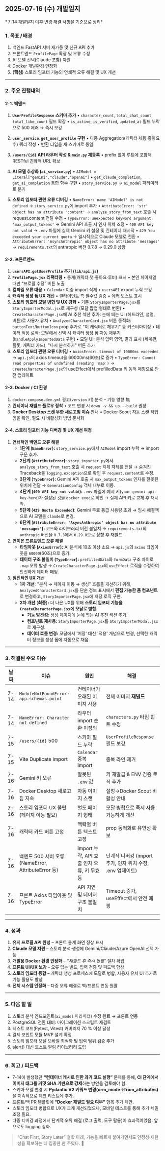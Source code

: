 ## 2025-07-16 (수) 개발일지
* 7-14 개발일지 이후 변경·해결 사항을 기준으로 정리*

### 1. 목표 / 배경
1) 백엔드 FastAPI 서버 재가동 및 신규 API 추가
2) 프론트엔드 `ProfilePage` 확장 및 오류 수정
3) AI 모델 선택(Claude 포함) 지원
4) Docker 개발환경 안정화
5) **(핵심)** 스토리 임포터 기능의 연쇄적 오류 해결 및 UX 개선

---

### 2. 주요 진행내역

#### 2-1. 백엔드
1. **`UserProfileResponse` 스키마 추가**
   • `character_count`, `total_chat_count`, `total_like_count` 필드 확장
   • `is_active`, `is_verified`, `updated_at` 필드 누락으로 500 에러 → 즉시 보강

2. **`user_service.get_user_profile` 구현**
   • 다중 Aggregation(캐릭터·채팅·좋아요 수) 쿼리 작성
   • 반환 타입을 새 스키마로 통일

3. **`/users/{id}` API 라우터 작성 & `main.py` 재등록**
   • prefix 없이 루트에 포함해 RESTful 친화적 URL 확보

4. **AI 모델 추상화 (`ai_service.py`)**
   • `AIModel = Literal["gemini","claude","openai"]`
   • `get_claude_completion`, `get_ai_completion` 통합 함수 구현
   • `story_service.py` → `ai_model` 파라미터로 분기

5. **스토리 임포터 관련 오류 디버깅**
   • `NameError: name 'AIModel' is not defined` → `story_service.py`에 import 추가
   • `AttributeError: 'str' object has no attribute 'content'` → `analyze_story_from_text` 호출 시 request.content 전달 수정
   • `TypeError: unexpected keyword argument 'max_output_tokens'` → Gemini API 호출 시 인자 위치 조정
   • `400 API key not valid` → `.env` 파일에 실제 Gemini 키 설정 및 컨테이너 재시작
   • `429 You exceeded your current quota` → 일시적으로 Claude 모델로 전환
   • `AttributeError: 'AsyncAnthropic' object has no attribute 'messages'` → `requirements.txt`의 anthropic 버전 0.7.8 → 0.29.0 상향

#### 2-2. 프론트엔드
1. **`usersAPI.getUserProfile` 추가 (`lib/api.js`)**
2. **`ProfilePage.jsx` 리팩터링**
   • 통계(캐릭터·챗·좋아요·루비) 표시
   • 본인 페이지일 때만 “프로필 수정” 버튼 노출
3. **컴파일 오류 대응**
   • `Calendar` 이중 import 삭제
   • `usersAPI` export 누락 보강
4. **캐릭터 생성 폼 UX 개선**
   • 클라이언트 측 필수값 검증 + 에러 토스트 표시
5. **스토리 임포터 모달 병합 및 UX 강화**
   • 기존 `StoryImporterPage.jsx`를 `StoryImporterModal.jsx`로 재구성 (모달 팝업 형태로 변환)
   • `CreateCharacterPage.jsx`에 AI 추천 섹션 추가: 눈에 띄는 UI (헤드라인, 설명, 버튼)로 사용자 유치
   • `AnalyzedCharacterCard.jsx` 버튼 동적화: `buttonText`/`buttonIcon` prop 추가로 "이 캐릭터로 채우기" 등 커스터마이징
   • 데이터 적용 로직: 모달에서 선택 시 캐릭터 생성 폼 자동 채우기 (`handleApplyImportedData` 구현)
   • 모달 UI: 분석 입력 영역, 결과 표시 (세계관, 플롯, 캐릭터 카드), "다시 분석하기" 버튼 추가
6. **스토리 임포터 관련 오류 디버깅**
   • `AxiosError: timeout of 10000ms exceeded` → `api.js`의 axios timeout을 60000ms(60초)로 증가
   • `TypeError: Cannot read properties of undefined (reading 'map')` → `CreateCharacterPage.jsx`의 useEffect에서 prefilledData 키 동적 매핑으로 안전 업데이트

#### 2-3. Docker / CI 환경
1. `docker-compose.dev.yml` 경고(`version` 키) 분석 – 기능 영향 無
2. **컨테이너 재빌드 플로우 정착**
   • 코드 변경 시 `down -v && up --build` 권장
3. **Docker Desktop 스캔 무한 새로고침 이슈** 안내
   • Docker Scout 자동 스캔 작업임을 확인, 필요 시 비활성화 방법 문서화

#### 2-4. 스토리 임포터 기능 디버깅 및 UX 개선 여정
1.  **연쇄적인 백엔드 오류 해결**
    *   **1단계 (`NameError`):** `story_service.py`에서 `AIModel` import 누락 → import 구문 추가.
    *   **2단계 (`AttributeError`):** `story_importer.py`에서 `analyze_story_from_text` 호출 시 `request` 객체 자체를 전달 → 숨겨진 Traceback을 `logging.exception`으로 확인 후 `request.content`로 수정.
    *   **3단계 (`TypeError`):** Gemini API 호출 시 `max_output_tokens` 인자를 잘못된 위치에 전달 → `GenerationConfig` 객체 내부로 이동.
    *   **4단계 (`400 API key not valid`):** `.env` 파일에 예시 키(`your-gemini-api-key-here`)가 설정된 것을 `docker exec`로 확인 → 실제 API 키로 교체 후 재시작.
    *   **5단계 (`429 Quota Exceeded`):** Gemini 무료 등급 사용량 초과 → 임시 해결책으로 AI 모델을 `claude`로 변경.
    *   **6단계 (`AttributeError: 'AsyncAnthropic' object has no attribute 'messages'`):** 코드와 라이브러리 버전 불일치 → `requirements.txt`의 `anthropic` 버전을 `0.7.8`에서 `0.29.0`으로 상향 후 재빌드.
2.  **연이은 프론트엔드 오류 해결**
    *   **타임아웃 (`AxiosError`):** AI 분석에 10초 이상 소요 → `api.js`의 `axios` 타임아웃을 `60000`(60초)으로 증가.
    *   **데이터 구조 불일치 (`TypeError`):** `prefilledData`와 `formData` 구조 차이로 `.map` 오류 발생 → `CreateCharacterPage.jsx`의 `useEffect` 로직을 수정하여 안전하게 데이터 매핑.
3.  **점진적인 UX 개선**
    *   **1차 개선:** "분석 → 페이지 이동 → 생성" 흐름을 개선하기 위해, `AnalyzedCharacterCard.jsx`를 단순 정보 표시에서 **편집 가능한 폼 컴포넌트**로 변경하고, `StoryImporterPage.jsx`에 저장 로직 구현.
    *   **2차 개선 (최종):** 더 나은 UX를 위해 **스토리 임포터 기능을 `CreateCharacterPage.jsx`에 모달로 병합**.
        *   **기능 발견성:** 생성 페이지에 눈에 띄는 AI 추천 섹션 추가.
        *   **컴포넌트 재사용:** `StoryImporterPage.jsx`를 `StoryImporterModal.jsx`로 재구성.
        *   **데이터 흐름 변경:** 모달에서 '저장' 대신 '적용' 개념으로 변경, 선택한 캐릭터 정보를 생성 폼에 자동으로 채움.

---

### 3. 해결된 주요 이슈

| 날짜 | 이슈 | 원인 | 해결 |
|------|------|------|------|
| 7-14 | `ModuleNotFoundError: app.schemas.point` | 컨테이너가 오래된 이미지 사용 | 전체 이미지 **재빌드** |
| 7-14 | `NameError: Character not defined` | 라우터 import 순환·미정의 | `characters.py` 타입 힌트 수정 |
| 7-15 | `/users/{id}` 500 | 스키마 필드 누락 | `UserProfileResponse` 필드 보강 |
| 7-15 | Vite Duplicate import | `Calendar` 중복 import | 중복 라인 제거 |
| 7-16 | Gemini 키 오류 | 잘못된 `.env` 값 | 키 재발급 & ENV 검증 로직 추가 |
| 7-16 | Docker Desktop 새로고침 지속 | 자동 이미지 스캔 | 설정→Docker Scout 비활성 안내 |
| 7-16 | 스토리 임포터 UX 불편 (페이지 이동 필요) | 별도 페이지 형태 | 모달 병합으로 즉시 사용 가능하게 개선 |
| 7-16 | 캐릭터 카드 버튼 고정 | 맥락별 버튼 텍스트 고정 | prop 동적화로 유연성 확보 |
| 7-16 | 백엔드 500 서버 오류 (NameError, AttributeError 등) | import 누락, API 호출 인자 오류, 키 무효 등 | 단계적 디버깅 (import 추가, 인자 위치 수정, .env 업데이트)
| 7-16 | 프론트 Axios 타임아웃 및 TypeError | API 지연 및 데이터 구조 불일치 | Timeout 증가, useEffect에서 안전 매핑

---

### 4. 성과
1. **유저 프로필 API 완성** – 프론트 통계 화면 정상 표시
2. **Claude 모델 지원** – 스토리 분석·생성에 Gemini/Claude/Azure OpenAI 선택 가능
3. **개발용 Docker 환경 안정화** – *“재빌드 후 즉시 반영”* 절차 확립
4. **프론트 UI/UX 보강** – 오류 없는 빌드, 입력 검증 및 피드백 향상
5. **스토리 임포터 통합** – 캐릭터 생성 프로세스에 모달로 병합, 사용자 유치 UI 추가로 기능 활용도 향상
6. **전체 시스템 안정화** – 다중 오류 해결로 백/프론트 연동 원활

---

### 5. 다음 할 일
1. 스토리 분석 엔드포인트(`ai_model` 파라미터) 수정 완료 → 프론트 연동
2. PostgreSQL 전환 대비: 마이그레이션 스크립트 재검토
3. 테스트 코드(Pytest, Vitest) 커버리지 70 % 이상 달성
4. 결제·포인트 모듈 MVP 설계 확정
5. 스토리 임포터 모달 모바일 최적화 및 입력 범위 검증 추가
6. alert() 대신 토스트 알림 라이브러리 도입

---

### 6. 회고 / 피드백
* 7-14에 발생했던 **“컨테이너 캐시로 인한 과거 코드 실행”** 문제를 통해, **CI 단계에서 이미지 태그를 커밋 SHA 기반으로 강제**하는 방안을 검토해야 함.
* 스키마·모델 변경 시 **Pydantic V2 키워드 변경(orm_mode→from_attributes)** 을 지속적으로 체크 리스트에 추가.
* 프론트/백 PR 템플릿에 **“Docker 재빌드 필요 여부”** 항목 추가 제안.
* 스토리 임포터 병합으로 UX가 크게 개선되었으나, 모바일 테스트를 통해 추가 세밀 조정 필요.
* 다중 디버깅 과정에서 단계적 오류 해결 (로그 출력, 도구 활용)이 효과적이었음. 앞으로도 logging 강화.

> “Chat First, Story Later” 철학 아래, 기능을 빠르게 붙여가면서도 안정성·재현성을 확보하는 데 집중한 한 주였다. 🎯 